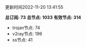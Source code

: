 更新时间2022-11-20 13:41:55

**总订阅: 73**
**总节点: 1033**
**有效节点: 314**
- trojan节点: 74
- v2ray节点: 199
- ss节点: 41
